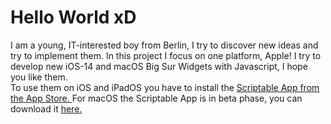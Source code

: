# Hello World xD
I am a young, IT-interested boy from Berlin, I try to discover new ideas and try to implement them. In this project I focus on one platform, Apple!  I try to develop new iOS-14 and macOS Big Sur Widgets with Javascript, I hope you like them. <br>
To use them on iOS and iPadOS you have to install the <a href="https://apps.apple.com/us/app/scriptable/id1405459188?ign-mpt=uo%3D4">Scriptable App from the App Store. </a> For macOS the Scriptable App is in beta phase, you can download it <a href="https://scriptable.app/mac-beta/">here. </a> 

